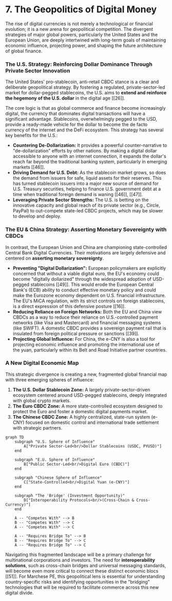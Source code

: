 # 7. The Geopolitics of Digital Money

The rise of digital currencies is not merely a technological or financial evolution; it is a new arena for geopolitical competition. The divergent strategies of major global powers, particularly the United States and the European Union, are deeply intertwined with long-term goals of maintaining economic influence, projecting power, and shaping the future architecture of global finance.

### The U.S. Strategy: Reinforcing Dollar Dominance Through Private Sector Innovation

The United States' pro-stablecoin, anti-retail CBDC stance is a clear and deliberate geopolitical strategy. By fostering a regulated, private-sector-led market for dollar-pegged stablecoins, the U.S. aims to **extend and reinforce the hegemony of the U.S. dollar** in the digital age [\[26\]].

The core logic is that as global commerce and finance become increasingly digital, the currency that dominates digital transactions will have a significant advantage. Stablecoins, overwhelmingly pegged to the USD, provide a ready-made vehicle for the dollar to become the de facto currency of the internet and the DeFi ecosystem. This strategy has several key benefits for the U.S.:

*   **Countering De-Dollarization:** It provides a powerful counter-narrative to "de-dollarization" efforts by other nations. By making a digital dollar accessible to anyone with an internet connection, it expands the dollar's reach far beyond the traditional banking system, particularly in emerging markets [\[46\]].
*   **Driving Demand for U.S. Debt:** As the stablecoin market grows, so does the demand from issuers for safe, liquid assets for their reserves. This has turned stablecoin issuers into a major new source of demand for U.S. Treasury securities, helping to finance U.S. government debt at a time when traditional foreign demand is waning [\[46\]], [\[47\]].
*   **Leveraging Private Sector Strengths:** The U.S. is betting on the innovative capacity and global reach of its private sector (e.g., Circle, PayPal) to out-compete state-led CBDC projects, which may be slower to develop and deploy.

### The EU & China Strategy: Asserting Monetary Sovereignty with CBDCs

In contrast, the European Union and China are championing state-controlled Central Bank Digital Currencies. Their motivations are largely defensive and centered on **asserting monetary sovereignty**.

*   **Preventing "Digital Dollarization":** European policymakers are explicitly concerned that without a viable digital euro, the EU's economy could become "digitally dollarized" through the widespread adoption of USD-pegged stablecoins [\[49\]]. This would erode the European Central Bank's (ECB) ability to conduct effective monetary policy and could make the Eurozone economy dependent on U.S. financial infrastructure. The EU's MiCA regulation, with its strict controls on foreign stablecoins, is a direct expression of this defensive posture [\[16\]].
*   **Reducing Reliance on Foreign Networks:** Both the EU and China view CBDCs as a way to reduce their reliance on U.S.-controlled payment networks (like Visa and Mastercard) and financial messaging systems (like SWIFT). A domestic CBDC provides a sovereign payment rail that is insulated from foreign political pressure or sanctions [\[39\]].
*   **Projecting Global Influence:** For China, the e-CNY is also a tool for projecting economic influence and promoting the international use of the yuan, particularly within its Belt and Road Initiative partner countries.

### A New Digital Economic Map

This strategic divergence is creating a new, fragmented global financial map with three emerging spheres of influence:

1.  **The U.S. Dollar Stablecoin Zone:** A largely private-sector-driven ecosystem centered around USD-pegged stablecoins, deeply integrated with global crypto markets.
2.  **The Euro CBDC Zone:** A more state-controlled ecosystem designed to protect the Euro and foster a domestic digital payments market.
3.  **The Chinese CBDC Zone:** A highly centralized, state-run system (e-CNY) focused on domestic control and international trade settlement with strategic partners.

```mermaid
graph TD
    subgraph "U.S. Sphere of Influence"
        A["Private Sector-Led<br/>Dollar Stablecoins (USDC, PYUSD)"]
    end

    subgraph "E.U. Sphere of Influence"
        B["Public Sector-Led<br/>Digital Euro (CBDC)"]
    end

    subgraph "Chinese Sphere of Influence"
        C["State-Controlled<br/>Digital Yuan (e-CNY)"]
    end

    subgraph "The 'Bridge' (Investment Opportunity)"
        D["Interoperability Protocols<br/>(Cross-Chain & Cross-Currency)"]
    end

    A -- "Competes With" --> B
    B -- "Competes With" --> C
    A -- "Competes With" --> C

    A -- "Requires Bridge To" --> B
    B -- "Requires Bridge To" --> C
    A -- "Requires Bridge To" --> C
```

Navigating this fragmented landscape will be a primary challenge for multinational corporations and investors. The need for **interoperability solutions**, such as cross-chain bridges and universal messaging standards, will become even more critical to connect these distinct economic blocs [\[51\]]. For Marchese PE, this geopolitical lens is essential for understanding country-specific risks and identifying opportunities in the "bridging" technologies that will be required to facilitate commerce across this new digital divide.
